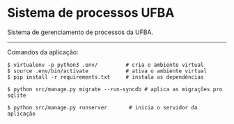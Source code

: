 # Sistema de processos UFBA

Sistema de gerenciamento de processos da UFBA.

-----

Comandos da aplicação:
``` shell
$ virtualenv -p python3 .env/         # cria o ambiente virtual
$ source .env/bin/activate            # ativa o ambiente virtual
$ pip install -r requirements.txt     # instala as dependências

$ python src/manage.py migrate --run-syncdb # aplica as migrações pro sqlite

$ python src/manage.py runserver       # inicia o servidor da aplicação
```
